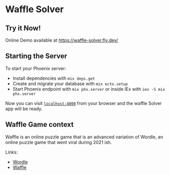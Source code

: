 # Waffle Solver

## Try it Now! 

Online Demo available at https://waffle-solver.fly.dev/ 

## Starting the Server

To start your Phoenix server:

  * Install dependencies with `mix deps.get`
  * Create and migrate your database with `mix ecto.setup`
  * Start Phoenix endpoint with `mix phx.server` or inside IEx with `iex -S mix phx.server`

Now you can visit [`localhost:4000`](http://localhost:4000) from your browser and the waffle Solver app will be ready.

## Waffle Game context

Waffle is an online puzzle game that is an advanced variation of Wordle, an online puzzle game that went viral during 2021 ish.


Links:

* [Wordle](https://www.nytimes.com/games/wordle/index.html)
* [Waffle](https://wafflegame.net/) 